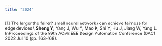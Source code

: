 ```yaml
---
title: "2024"
---
```


[1] The larger the fairer? small neural networks can achieve fairness for edge devices 
\\
**Sheng Y**, Yang J, Wu Y, Mao K, Shi Y, Hu J, Jiang W, Yang L. InProceedings of the 59th ACM/IEEE Design
Automation Conference (DAC) 2022 Jul 10 (pp. 163-168).



